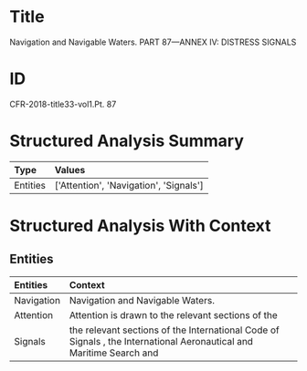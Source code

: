 # Title

 Navigation and Navigable Waters. PART 87—ANNEX IV: DISTRESS SIGNALS


# ID

 CFR-2018-title33-vol1.Pt. 87


# Structured Analysis Summary

| Type     | Values                                 |
|:---------|:---------------------------------------|
| Entities | ['Attention', 'Navigation', 'Signals'] |


# Structured Analysis With Context

 


## Entities

| Entities   | Context                                                                                                             |
|:-----------|:--------------------------------------------------------------------------------------------------------------------|
| Navigation | Navigation  and Navigable Waters.                                                                                   |
| Attention  | Attention is drawn to the relevant sections of the                                                                  |
| Signals    | the relevant sections of the International Code of Signals , the International Aeronautical and Maritime Search and |


